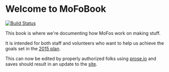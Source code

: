 Welcome to MoFoBook
=====

[![Build Status](https://travis-ci.org/MozillaFoundation/mofobook.svg?branch=master)](https://travis-ci.org/MozillaFoundation/mofobook)

This book is where we're documenting how MoFos work on making stuff.

It is intended for both staff and volunteers who want to help us achieve the goals set in the [2015 plan](/learning2015/plan).

This can now be edited by properly authorized folks using [prose.io](http://prose.io/#MozillaFoundation/mofobook) and saves should result in an update to the [site](http://mofobook.s3-website-us-west-2.amazonaws.com/).


